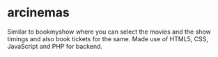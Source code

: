 # arcinemas
Similar to bookmyshow where you can select the movies and the show timings and also book tickets for the same.
Made use of HTML5, CSS, JavaScript and PHP for backend.
